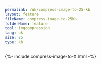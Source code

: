 ```yaml
---
permalink: /uk/compress-image-to-25-kb
layout: feature
fileName: compress-image-to-25kb
folderName: feature
tool: imgcompression
lang: uk
size: 25
type: kb
---
```


{%- include compress-image-to-X.html -%}
